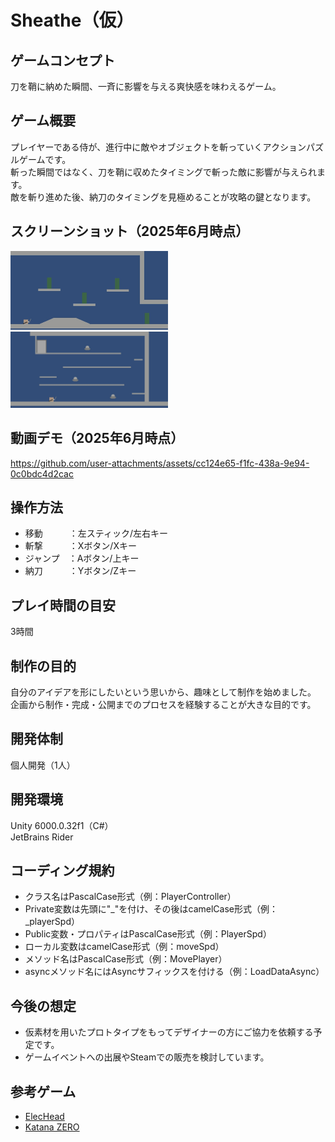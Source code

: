 # Sheathe（仮）

## ゲームコンセプト
刀を鞘に納めた瞬間、一斉に影響を与える爽快感を味わえるゲーム。

## ゲーム概要
プレイヤーである侍が、進行中に敵やオブジェクトを斬っていくアクションパズルゲームです。<br>
斬った瞬間ではなく、刀を鞘に収めたタイミングで斬った敵に影響が与えられます。<br>
敵を斬り進めた後、納刀のタイミングを見極めることが攻略の鍵となります。

## スクリーンショット（2025年6月時点）
<img src="Images/Sheathe_Stage1.jpg" width="50%"/>
<img src="Images/Sheathe_Stage2.jpg" width="50%"/>

## 動画デモ（2025年6月時点）
https://github.com/user-attachments/assets/cc124e65-f1fc-438a-9e94-0c0bdc4d2cac

## 操作方法
- 移動　　　：左スティック/左右キー
- 斬撃　　　：Xボタン/Xキー
- ジャンプ　：Aボタン/上キー
- 納刀　　　：Yボタン/Zキー

## プレイ時間の目安
3時間

## 制作の目的
自分のアイデアを形にしたいという思いから、趣味として制作を始めました。<br>
企画から制作・完成・公開までのプロセスを経験することが大きな目的です。

## 開発体制
個人開発（1人）

## 開発環境
Unity 6000.0.32f1（C#）<br>
JetBrains Rider

## コーディング規約
- クラス名はPascalCase形式（例：PlayerController）
- Private変数は先頭に"_"を付け、その後はcamelCase形式（例：_playerSpd）
- Public変数・プロパティはPascalCase形式（例：PlayerSpd）
- ローカル変数はcamelCase形式（例：moveSpd）
- メソッド名はPascalCase形式（例：MovePlayer）
- asyncメソッド名にはAsyncサフィックスを付ける（例：LoadDataAsync）

## 今後の想定
- 仮素材を用いたプロトタイプをもってデザイナーの方にご協力を依頼する予定です。
- ゲームイベントへの出展やSteamでの販売を検討しています。

## 参考ゲーム
- [ElecHead](https://store.steampowered.com/app/1456880/ElecHead/?l=japanese)
- [Katana ZERO](https://store.steampowered.com/app/460950/Katana_ZERO/)
